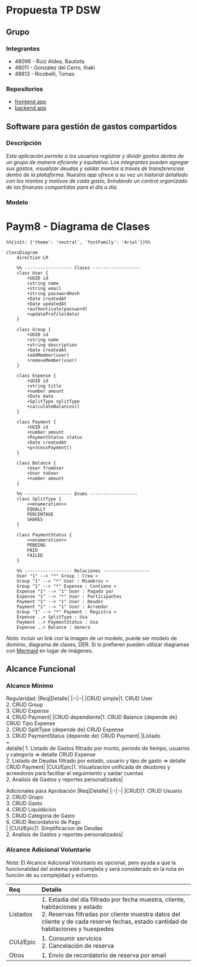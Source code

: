 # Propuesta TP DSW

## Grupo
### Integrantes
* 48096 - Ruiz Aldea, Bautista
* 48011 - Gonzalez del Cerro, Iñaki
* 48813 - Ricobelli, Tomas

### Repositorios
* [frontend app](http://hyperlinkToGihubOrGitlab)
* [backend app](http://hyperlinkToGihubOrGitlab)

## Software para gestión de gastos compartidos
### Descripción
*Esta aplicación permite a los usuarios registrar y dividir gastos dentro de un grupo de manera eficiente y equitativa. Los integrantes pueden agregar sus gastos, visualizar deudas y saldar montos a través de transferencias dentro de la plataforma. Nuestra app ofrece a su vez un historial detallado con los montos y motivos de cada gasto, brindando un control organizado de las finanzas compartidas para el día a día.*

### Modelo

# Paym8 - Diagrama de Clases

```mermaid
%%{init: {'theme': 'neutral', 'fontFamily': 'Arial'}}%%

classDiagram
    direction LR
    
    %% ------------------ Clases ------------------
    class User {
        +UUID id
        +string name
        +string email
        +string passwordHash
        +Date createdAt
        +Date updatedAt
        +authenticate(password)
        +updateProfile(data)
    }

    class Group {
        +UUID id
        +string name
        +string description
        +Date createdAt
        +addMember(user)
        +removeMember(user)
    }

    class Expense {
        +UUID id
        +string title
        +number amount
        +Date date
        +SplitType splitType
        +calculateBalances()
    }

    class Payment {
        +UUID id
        +number amount
        +PaymentStatus status
        +Date createdAt
        +processPayment()
    }

    class Balance {
        +User fromUser
        +User toUser
        +number amount
    }

    %% ------------------ Enums ------------------
    class SplitType {
        <<enumeration>>
        EQUALLY
        PERCENTAGE
        SHARES
    }

    class PaymentStatus {
        <<enumeration>>
        PENDING
        PAID
        FAILED
    }

    %% ------------------ Relaciones ------------------
    User "1" --> "*" Group : Crea >
    Group "1" --> "*" User : Miembros >
    Group "1" --> "*" Expense : Contiene >
    Expense "1" --> "1" User : Pagado por
    Expense "1" --> "*" User : Participantes
    Payment "1" --> "1" User : Deudor
    Payment "1" --> "1" User : Acreedor
    Group "1" --> "*" Payment : Registra >
    Expense ..> SplitType : Usa
    Payment ..> PaymentStatus : Usa
    Expense ..> Balance : Genera
```

*Nota*: incluir un link con la imagen de un modelo, puede ser modelo de dominio, diagrama de clases, DER. Si lo prefieren pueden utilizar diagramas con [Mermaid](https://mermaid.js.org) en lugar de imágenes.

## Alcance Funcional 

### Alcance Mínimo


Regularidad:
|Req|Detalle|
|:-|:-|
|CRUD simple|1. CRUD User<br>2. CRUD Group<br>3. CRUD Expense<br>4. CRUD Payment|
|CRUD dependiente|1. CRUD Balance {depende de} CRUD Tipo Expense<br>2. CRUD SplitType {depende de} CRUD Expense<br>3. CRUD PaymentStatus {depende de} CRUD Payment|
|Listado<br>+<br>detalle| 1. Listado de Gastos filtrado por monto, periodo de tiempo, usuarios y categoría => detalle CRUD Expense<br>2. Listado de Deudas filtrado por estado, usuario y tipo de gasto => detalle CRUD Payment|
|CUU/Epic|1. Visualización unificada de deudores y acreedores para facilitar el seguimiento y saldar cuentas<br>2. Analisis de Gastos y reportes personalizados|


Adicionales para Aprobación
|Req|Detalle|
|:-|:-|
|CRUD|1. CRUD Usuario<br>2. CRUD Grupo<br>3. CRUD Gasto<br>4. CRUD Liquidácion<br>5. CRUD Categoria de Gasto<br>6. CRUD Recordatorio de Pago<br>|
|CUU/Epic|1. Simplificacion de Deudas<br>2. Analisis de Gastos y reportes personalizados|


### Alcance Adicional Voluntario

*Nota*: El Alcance Adicional Voluntario es opcional, pero ayuda a que la funcionalidad del sistema esté completa y será considerado en la nota en función de su complejidad y esfuerzo.

|Req|Detalle|
|:-|:-|
|Listados |1. Estadía del día filtrado por fecha muestra, cliente, habitaciones y estado <br>2. Reservas filtradas por cliente muestra datos del cliente y de cada reserve fechas, estado cantidad de habitaciones y huespedes|
|CUU/Epic|1. Consumir servicios<br>2. Cancelación de reserva|
|Otros|1. Envío de recordatorio de reserva por email|

